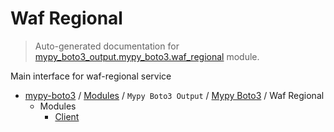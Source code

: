 # Waf Regional

> Auto-generated documentation for [mypy_boto3_output.mypy_boto3.waf_regional](https://github.com/vemel/mypy_boto3/blob/master/mypy_boto3_output/mypy_boto3/waf_regional/__init__.py) module.

Main interface for waf-regional service

- [mypy-boto3](../../../README.md#mypy_boto3) / [Modules](../../../MODULES.md#mypy-boto3-modules) / `Mypy Boto3 Output` / [Mypy Boto3](../index.md#mypy-boto3) / Waf Regional
    - Modules
        - [Client](client.md#client)
